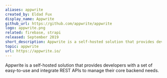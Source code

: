 ```yaml
---
aliases: appwrite
created_by: Eldad Fux
display_name: Appwrite
github_url: https://github.com/appwrite/appwrite
logo: appwrite.png
related: firebase, strapi 
released: September 2019
short_description: Appwrite is a self-hosted solution that provides developers with a set of easy-to-use and integrate REST APIs to manage their core backend needs.
topic: appwrite
url: https://appwrite.io/
---
```

Appwrite is a self-hosted solution that provides developers with a set of easy-to-use and integrate REST APIs to manage their core backend needs.
